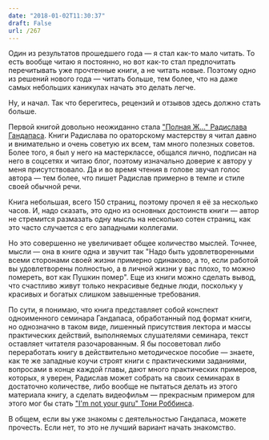 ```yaml
---
date: "2018-01-02T11:30:37"
draft: False
url: /267
---
```


Один из результатов прошедшего года — я стал как-то мало читать. То есть вообще читаю я постоянно, но вот как-то стал предпочитать перечитывать уже прочтенные книги, а не читать новые. Поэтому одно из решений нового года — читать больше, тем более, что на даже самых небольших каникулах начать это делать легче.

Ну, и начал. Так что берегитесь, рецензий и отзывов здесь должно стать больше.

Первой книгой довольно неожиданно стала ["Полная Ж…" Радислава Гандапаса](https://www.litres.ru/radislav-gandapas/polnaya-zh-zhizn-kak-biznes-proekt/?lfrom=%20185352). Книги Радислава по ораторскому мастерству я читал давно и внимательно и очень советую их всем, там много полезных советов. Более того, я был у него на мастерклассе, общался лично, подписан на него в соцсетях и читаю блог, поэтому изначально доверие к автору у меня присутствовало. Да и во время чтения в голове звучал голос автора — тем более, что пишет Радислав примерно в темпе и стиле своей обычной речи.

Книга небольшая, всего 150 страниц, поэтому прочел я её за несколько часов. И, надо сказать, это одно из основных достоинств книги — автор не стремится размазать одну мысль на несколько сотен страниц, как это часто случается с его западными коллегами.

Но это совершенно не увеличивает общее количество мыслей. Точнее, мысли — она в книге одна и звучит так "Надо быть удовлетворенными всеми сторонами своей жизни примерно одинаково, а то, если работой вы удовлетворены полностью, а в личной жизни у вас плохо, то можно помереть, вот как Пушкин помер". Еще из книги можно сделать вывод, что счастливо живут только некрасивые бедные люди, поскольку у красивых и богатых слишком завышенные требования.

По сути, я понимаю, что книга представляет собой конспект одноименного семинара Гандапаса, обработанный под формат книги, но однозначно в таком виде, лишенный присутствия лектора и массы практических действий, выполняемых слушателями семинара, текст оставляет читателя разочарованным. Я бы посоветовал либо переработать книгу в действительно методическое пособие — знаете, как те же западные коучи строят книги с практическими заданиями, вопросами в конце каждой главы, дают много практических примеров, которых, я уверен, Радислав может собрать на своих семинарах в достаточно количестве, либо вообще не пытаться делать из этого материала книгу, а сделать видеофильм — прекрасным примером для этого мог бы стать ["I'm not your guru" Тони Роббинса](https://blognot.co/13202).

В общем, если вы уже знакомы с деятельностью Гандапаса, можете прочесть. Если нет, то это не лучший вариант начать знакомство.
